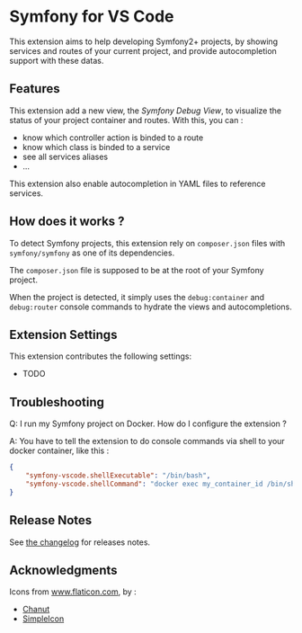 # Symfony for VS Code

This extension aims to help developing Symfony2+ projects, by showing services and routes of your current project, and provide autocompletion support with these datas.

## Features

This extension add a new view, the *Symfony Debug View*, to visualize the status of your project container and routes. With this, you can :
* know which controller action is binded to a route
* know which class is binded to a service
* see all services aliases
* ...

This extension also enable autocompletion in YAML files to reference services.

## How does it works ?

To detect Symfony projects, this extension rely on `composer.json` files with `symfony/symfony` as one of its dependencies.

The `composer.json` file is supposed to be at the root of your Symfony project.

When the project is detected, it simply uses the `debug:container` and `debug:router` console commands to hydrate the views and autocompletions.

## Extension Settings

This extension contributes the following settings:

* TODO

## Troubleshooting

Q: I run my Symfony project on Docker. How do I configure the extension ?

A: You have to tell the extension to do console commands via shell to your docker container, like this :
```json
{
    "symfony-vscode.shellExecutable": "/bin/bash",
    "symfony-vscode.shellCommand": "docker exec my_container_id /bin/sh -c 'cd /path/to/symfony && php $@' -- "
}
```

## Release Notes

See [the changelog](CHANGELOG.md) for releases notes.

## Acknowledgments

Icons from www.flaticon.com, by :
* [Chanut](https://www.flaticon.com/authors/chanut)
* [SimpleIcon](https://www.flaticon.com/authors/simpleicon)

